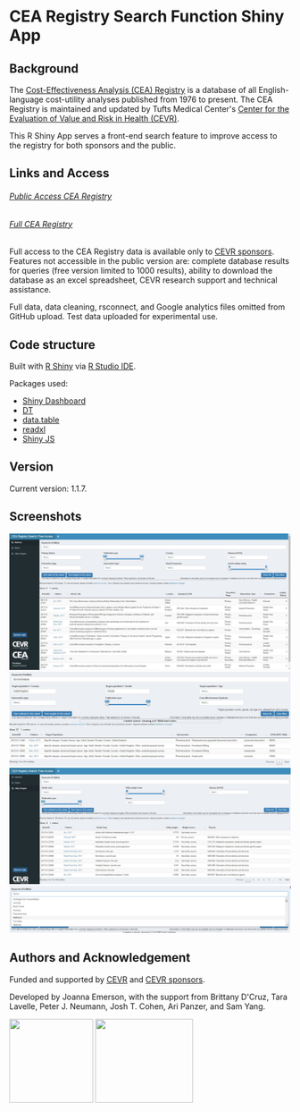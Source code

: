 # CEA Registry Search Function Shiny App

## Background
The [Cost-Effectiveness Analysis (CEA) Registry](https://cevr.tuftsmedicalcenter.org/databases/cea-registry) is a database of all English-language cost-utility analyses published from 1976 to present. The CEA Registry is maintained and updated by Tufts Medical Center's [Center for the Evaluation of Value and Risk in Health (CEVR)](http://cevr.tuftsmedicalcenter.org/). 

This R Shiny App serves a front-end search feature to improve access to the registry for both sponsors and the public. 


## Links and Access
###### [Public Access CEA Registry](https://cevr.shinyapps.io/CEARsearchFreeAccess/)
###### [Full CEA Registry](https://cevr.shinyapps.io/CEARsearchFullAccess/)

Full access to the CEA Registry data is available only to [CEVR sponsors](https://cevr.tuftsmedicalcenter.org/sponsorship). Features not accessible in the public version are: complete database results for queries (free version limited to 1000 results), ability to download the database as an excel spreadsheet, CEVR research support and technical assistance.  

Full data, data cleaning, rsconnect, and Google analytics files omitted from GitHub upload. Test data uploaded for experimental use.

## Code structure
Built with [R Shiny](https://shiny.rstudio.com/) via [R Studio IDE](https://www.rstudio.com/).

Packages used:

 - [Shiny Dashboard](https://rstudio.github.io/shinydashboard/)
 - [DT](https://rstudio.github.io/DT/)
 - [data.table](https://github.com/Rdatatable/data.table/wiki)
 - [readxl](https://readxl.tidyverse.org/)
 - [Shiny JS](https://deanattali.com/shinyjs/)

## Version
Current version: 1.1.7.

## Screenshots
![](https://github.com/jgemerson/CEARsearch/blob/master/Screenshots/Methods.JPG)
![](https://github.com/jgemerson/CEARsearch/blob/master/Screenshots/Ratios_filtered.JPG)
![](https://github.com/jgemerson/CEARsearch/blob/master/Screenshots/Weights.JPG)
![](https://github.com/jgemerson/CEARsearch/blob/master/Screenshots/Filter_keywords.png)
 
## Authors and Acknowledgement
Funded and supported by [CEVR](http://cevr.tuftsmedicalcenter.org/) and [CEVR sponsors](https://cevr.tuftsmedicalcenter.org/sponsorship). 

Developed by Joanna Emerson, with the support from Brittany D'Cruz, Tara Lavelle, Peter J. Neumann, Josh T. Cohen, Ari Panzer, and Sam Yang.  

<img src="https://pbs.twimg.com/profile_images/958789469632516096/hUT1dpXt.jpg" width="150" height="150"> <img src="https://jobs.tuftsmedicalcenter.org/jobs/ui/images/logo/tufts-medical-center-logo.svg" width="175" height="150">
